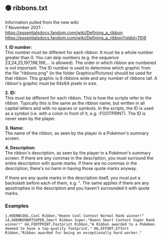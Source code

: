 ## 🟢 ribbons.txt

Information pulled from the new wiki:  
7 November 2021 - https://essentialsdocs.fandom.com/wiki/Defining_a_ribbon  
https://essentialsdocs.fandom.com/wiki/Defining_a_ribbon?oldid=1109

**1. ID number:**  
This number must be different for each ribbon. It must be a whole number greater than 0. You can skip numbers (e.g. the sequence 23,24,25,197,198,199,... is allowed). The order in which ribbon are numbered is not important.
The ID number is used to determine which graphic from the file "ribbons.png" (in the folder Graphics/Pictures) should be used for that ribbon. This graphic is 8 ribbons wide and any number of ribbons tall. A ribbon's graphic must be 64x64 pixels in size.

**2. ID:**  
This must be different for each ribbon. This is how the scripts refer to the ribbon. Typically this is the same as the ribbon name, but written in all capital letters and with no spaces or symbols. In the scripts, the ID is used as a symbol (i.e. with a colon in front of it, e.g. :FOOTPRINT). The ID is never seen by the player.

**3. Name:**  
The name of the ribbon, as seen by the player in a Pokémon's summary screen.

**4. Description:**  
The ribbon's description, as seen by the player in a Pokémon's summary screen.
If there are any commas in the description, you must surround the entire description with quote marks. If there are no commas in the description, there's no harm in having those quote marks anyway.

If there are any quote marks in the description itself, you must put a backslash before each of them, e.g. \". The same applies if there are any apostrophes in the description and you haven't surrounded it with quote marks.

### Examples

``
1,HOENNCOOL,Cool Ribbon,"Hoenn Cool Contest Normal Rank winner!"
14,HOENNSMARTSUPER,Smart Ribbon Super,"Hoenn Smart Contest Super Rank winner!"
64,FOOTPRINT,Footprint Ribbon,"A Ribbon awarded to a Pokémon deemed to have a top-quality footprint."
66,EFFORT,Effort Ribbon,"Ribbon awarded for being an exceptionally hard worker."
``